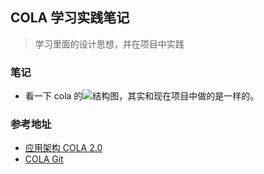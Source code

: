 ## COLA 学习实践笔记
> 学习里面的设计思想，并在项目中实践


### 笔记
- 看一下 cola 的![结构图](./images/cola项目结构图.jpg)，其实和现在项目中做的是一样的。


### 参考地址
- [应用架构 COLA 2.0](https://toutiao.io/posts/9b2wg1d/preview)
- [COLA Git](https://github.com/alibaba/COLA)